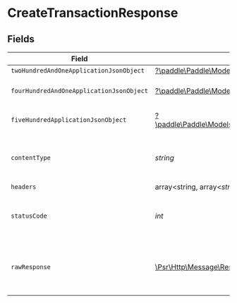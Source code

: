 # CreateTransactionResponse


## Fields

| Field                                                                                                                                                                                   | Type                                                                                                                                                                                    | Required                                                                                                                                                                                | Description                                                                                                                                                                             |
| --------------------------------------------------------------------------------------------------------------------------------------------------------------------------------------- | --------------------------------------------------------------------------------------------------------------------------------------------------------------------------------------- | --------------------------------------------------------------------------------------------------------------------------------------------------------------------------------------- | --------------------------------------------------------------------------------------------------------------------------------------------------------------------------------------- |
| `twoHundredAndOneApplicationJsonObject`                                                                                                                                                 | [?\paddle\Paddle\Models\Operations\CreateTransactionResponseBody](../../models/operations/CreateTransactionResponseBody.md)                                                             | :heavy_minus_sign:                                                                                                                                                                      | Created                                                                                                                                                                                 |
| `fourHundredAndOneApplicationJsonObject`                                                                                                                                                | [?\paddle\Paddle\Models\Operations\CreateTransactionTransactionsResponseBody](../../models/operations/CreateTransactionTransactionsResponseBody.md)                                     | :heavy_minus_sign:                                                                                                                                                                      | General error response                                                                                                                                                                  |
| `fiveHundredApplicationJsonObject`                                                                                                                                                      | [?\paddle\Paddle\Models\Operations\CreateTransactionTransactionsTransactionServiceResponseBody](../../models/operations/CreateTransactionTransactionsTransactionServiceResponseBody.md) | :heavy_minus_sign:                                                                                                                                                                      | General error response                                                                                                                                                                  |
| `contentType`                                                                                                                                                                           | *string*                                                                                                                                                                                | :heavy_check_mark:                                                                                                                                                                      | HTTP response content type for this operation                                                                                                                                           |
| `headers`                                                                                                                                                                               | array<string, array<*string*>>                                                                                                                                                          | :heavy_minus_sign:                                                                                                                                                                      | N/A                                                                                                                                                                                     |
| `statusCode`                                                                                                                                                                            | *int*                                                                                                                                                                                   | :heavy_check_mark:                                                                                                                                                                      | HTTP response status code for this operation                                                                                                                                            |
| `rawResponse`                                                                                                                                                                           | [\Psr\Http\Message\ResponseInterface](https://www.php-fig.org/psr/psr-7/#33-psrhttpmessageresponseinterface)                                                                            | :heavy_minus_sign:                                                                                                                                                                      | Raw HTTP response; suitable for custom response parsing                                                                                                                                 |